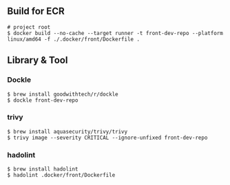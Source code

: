 ## Build for ECR

```
# project root
$ docker build --no-cache --target runner -t front-dev-repo --platform linux/amd64 -f ./.docker/front/Dockerfile .
```

## Library & Tool
### Dockle

```
$ brew install goodwithtech/r/dockle
$ dockle front-dev-repo
```

### trivy

```
$ brew install aquasecurity/trivy/trivy
$ trivy image --severity CRITICAL --ignore-unfixed front-dev-repo
```

### hadolint

```
$ brew install hadolint
$ hadolint .docker/front/Dockerfile
```